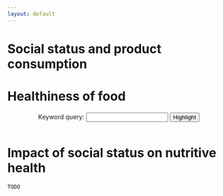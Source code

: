```yaml
---
layout: default
---
```


# Social status and product consumption

<div id="purchases-income"></div>

<div id="purchases-age"></div>

<div id="purchases-marital"></div>

# Healthiness of food

<div id="correlation-sugars-fat"></div>

<div id="top-ingredients"></div>

<div id="correlation-ingredients"></div>

<div style="text-align: center; margin-top: 20px">
<form action="#" id="query-form" style="display: inline-block">
  Keyword query: <input type="text" name="query" id="query-text">
  <input type="submit" value="Highlight">
</form>
</div>
<div id="products-ingredients"></div>


<div id="grade-e250-world"></div>

<div id="grade-dangerous-additives"></div>

<div id="grade-non-additives"></div>


<div id="top-country-additives"></div>

<div id="additives-per-product"></div>

<div id="top-additives"></div>

<div id="grade-allergens"></div>

<div id="grade-non-allergens"></div>

<div id="palm-oil"></div>

<div id="top-country-palm-oil"></div>

# Impact of social status on nutritive health

```TODO```